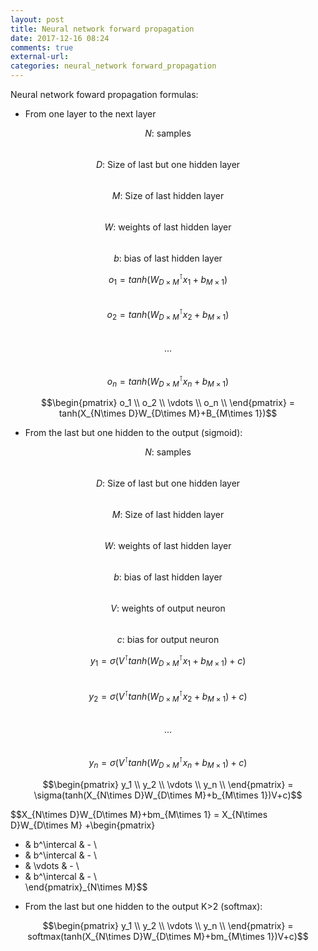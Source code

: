 ```yaml
---
layout: post
title: Neural network forward propagation
date: 2017-12-16 08:24
comments: true
external-url:
categories: neural_network forward_propagation
---
```


Neural network foward propagation formulas:

* From one layer to the next layer

$$N\text {: samples}$$  
$$D\text {: Size of last but one hidden layer}$$  
$$M\text {: Size of last hidden layer}$$  
$$W\text {: weights of last hidden layer}$$  
$$b\text {: bias of last hidden layer}$$  


$$o_1 = tanh(W_{D\times M}^\intercal x_1+b_{M\times 1})$$  
$$o_2 = tanh(W_{D\times M}^\intercal x_2+b_{M\times 1})$$  
$$...$$  
$$o_n = tanh(W_{D\times M}^\intercal x_n+b_{M\times 1})$$  

$$\begin{pmatrix}
 o_1  \\
 o_2 \\
 \vdots  \\
 o_n \\   
 \end{pmatrix} = tanh(X_{N\times D}W_{D\times M}+B_{M\times 1})$$  

* From the last but one hidden to the output (sigmoid):

$$N\text {: samples}$$  
$$D\text {: Size of last but one hidden layer}$$  
$$M\text {: Size of last hidden layer}$$  
$$W\text {: weights of last hidden layer}$$  
$$b\text {: bias of last hidden layer}$$  
$$V\text {: weights of output neuron}$$  
$$c\text {: bias for output neuron}$$  

$$y_1 = \sigma(V^\intercal tanh(W_{D\times M}^\intercal x_1+b_{M\times 1})+c)$$  
$$y_2 = \sigma(V^\intercal tanh(W_{D\times M}^\intercal x_2+b_{M\times 1})+c)$$  
$$...$$  
$$y_n = \sigma(V^\intercal tanh(W_{D\times M}^\intercal x_n+b_{M\times 1})+c)$$  

$$\begin{pmatrix}
 y_1  \\
 y_2 \\
 \vdots  \\
 y_n \\   
 \end{pmatrix} = \sigma(tanh(X_{N\times D}W_{D\times M}+b_{M\times 1})V+c)$$

 $$X_{N\times D}W_{D\times M}+bm_{M\times 1} = X_{N\times D}W_{D\times M} +\begin{pmatrix}
 - & b^\intercal & - \\
 - & b^\intercal & - \\
- &  \vdots  & - \\
 - & b^\intercal & - \\   
 \end{pmatrix}_{N\times M}$$

* From the last but one hidden to the output K>2 (softmax):

$$\begin{pmatrix}
 y_1  \\
 y_2 \\
 \vdots  \\
 y_n \\   
 \end{pmatrix} = softmax(tanh(X_{N\times D}W_{D\times M}+bm_{M\times 1})V+c)$$

